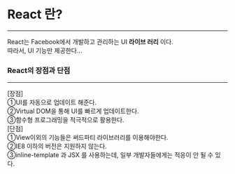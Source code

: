 # React 란?
- - -
React는 Facebook에서 개발하고 관리하는 UI **라이브 러리** 이다.   
따라서, UI 기능만 제공한다...   

### React의 장점과 단점
- - -   
[장점]   
  ①UI를 자동으로 업데이트 해준다.   
  ②Virtual DOM을 통해 UI를 빠르게 업데이트한다.   
  ③함수형 프로그래밍을 적극적으로 활용한다.   
[단점]   
  ①View이외의 기능들은 써드파티 라이브러리를 이용해야한다.   
  ②IE8 이하의 버전은 지원하지 않는다.   
  ③inline-template 과 JSX 를 사용하는데, 일부 개발자들에게는 적응이 안 될 수 있다.   
  
  
  
